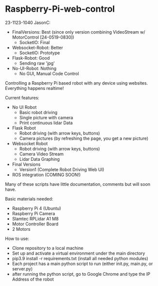 # Raspberry-Pi-web-control

23-1123-1040 JasonC:
* FinalVersions: Best (since only version combining VideoStream w/ MotorControl [24-0519-0830])
  * SocketIO: Final
* Websocket-Robot: Better
  * SocketIO: Prototype
* Flask-Robot: Good
  * Sending raw 'jpg' 
* No-UI-Robot: Nothing
  * No GUI, Manual Code Control

Controlling a Raspberry Pi based robot with any device using websites.
Everything happens realtime!

Current features:
- No UI Robot
  - Basic robot driving
  - Single picture with camera
  - Print continuous lidar Data
- Flask Robot
  - Robot driving (with arrow keys, buttons)
  - Camera pictures (by refreshing the page, you get a new picture)
- Websocket Robot
  - Robot driving (with arrow keys, buttons)
  - Camera Video Stream
  - Lidar Data Graphing
- Final Versions
  - Version1 (Complete Robot Driving Web UI)
- ROS integration (COMING SOON!)

Many of these scripts have little documentation, comments but will soon have.

Basic materials needed:
- Raspberry Pi 4 (Ubuntu)
- Raspberry Pi Camera 
- Slamtec RPLidar A1 M8
- Motor Controller Board
- 2 Motors

How to use:
- Clone repository to a local machine
- Set up and activate a virtual environment under the main directory
- pip3.9 install -r requirements.txt (install all needed python modules)
- Each project has a main python script to run (either init.py, main.py, or server.py)
- after running the python script, go to Google Chrome and type the IP Address of the robot
